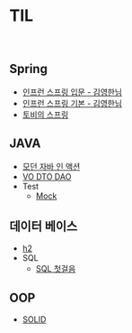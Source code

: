 # TIL

<br>

## Spring
* [인프런 스프링 입문 - 김영한님](https://github.com/pika96/TIL/tree/master/Spring/%EC%8A%A4%ED%94%84%EB%A7%81%20%EC%9E%85%EB%AC%B8%20-%20%EA%B9%80%EC%98%81%ED%95%9C%EB%8B%98)
* [인프런 스프링 기본 - 김영한님](https://github.com/pika96/TIL/tree/master/Spring/%EC%8A%A4%ED%94%84%EB%A7%81%20%EA%B8%B0%EB%B3%B8%ED%8E%B8%20-%20%EA%B9%80%EC%98%81%ED%95%9C%EB%8B%98)
* [토비의 스프링](https://github.com/pika96/TIL/tree/master/Spring/%ED%86%A0%EB%B9%84%EC%9D%98%20%EC%8A%A4%ED%94%84%EB%A7%81)

## JAVA
* [모던 자바 인 액션](https://github.com/pika96/TIL/tree/master/JAVA/Morden%20Java%20in%20Action)
* [VO DTO DAO](https://github.com/pika96/TIL/blob/master/JAVA/VO%20DTO%20DAO.md)
* Test
  * [Mock](https://github.com/pika96/TIL/tree/master/JAVA/Test/Mock)

## 데이터 베이스
- [h2](https://github.com/pika96/TIL/blob/master/DataBase/h2/h2.md)
- SQL
  * [SQL 첫걸음](https://github.com/pika96/TIL/blob/master/DataBase/SQL/SQL%20%EC%B2%AB%EA%B1%B8%EC%9D%8C.md)

## OOP
* [SOLID](https://github.com/pika96/TIL/blob/master/OOP/SOLID.md)